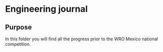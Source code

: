 # Engineering journal

## Purpose

In this folder you will find all the progress prior to the WRO Mexico national competition.


